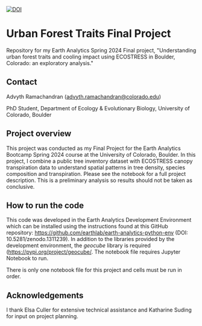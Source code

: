 [![DOI](https://zenodo.org/badge/783816663.svg)](https://zenodo.org/doi/10.5281/zenodo.11130734)

# Urban Forest Traits Final Project
Repository for my Earth Analytics Spring 2024 Final project, "Understanding urban forest traits and cooling impact using ECOSTRESS in Boulder, Colorado: an exploratory analysis."

## Contact
Advyth Ramachandran (advyth.ramachandran@colorado.edu)

PhD Student, Department of Ecology & Evolutionary Biology, University of Colorado, Boulder

## Project overview

This project was conducted as my Final Project for the Earth Analytics Bootcamp Spring 2024 course at the University of Colorado, Boulder. In this project, I combine a public tree inventory dataset with ECOSTRESS canopy transpiration data to understand spatial patterns in tree density, species composition and transpiration. Please see the notebook for a full project description. This is a preliminary analysis so results should not be taken as conclusive.


## How to run the code

This code was developed in the Earth Analytics Development Environment which can be installed using the instructions found at this GitHub repository: https://github.com/earthlab/earth-analytics-python-env (DOI: 10.5281/zenodo.1311239). In addition to the libraries provided by the development environment, the _geocube_ library is required (https://pypi.org/project/geocube/. The notebook file requires Jupyter Notebook to run. 

There is only one notebook file for this project and cells must be run in order.

## Acknowledgements

I thank Elsa Culler for extensive technical assistance and Katharine Suding for input on project planning.
